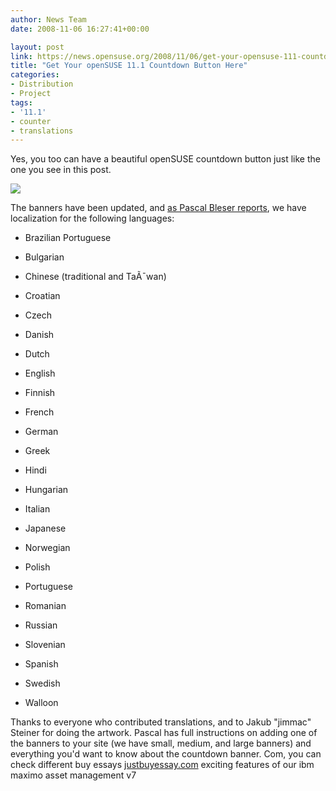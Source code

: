 ```yaml
---
author: News Team
date: 2008-11-06 16:27:41+00:00

layout: post
link: https://news.opensuse.org/2008/11/06/get-your-opensuse-111-countdown-button-here/
title: "Get Your openSUSE 11.1 Countdown Button Here"
categories:
- Distribution
- Project
tags:
- '11.1'
- counter
- translations
---
```

Yes, you too can have a beautiful openSUSE countdown button just like the one you see in this post.

[![](http://counter.opensuse.org/11.1/medium)](http://en.opensuse.org/OpenSUSE_11.1)

The banners have been updated, and [as Pascal Bleser reports](http://dev-loki.blogspot.com/2008/11/opensuse-111-countdown.html), we have localization for the following languages:



	
  * Brazilian Portuguese

	
  * Bulgarian

	
  * Chinese (traditional and TaÃ¯wan)

	
  * Croatian

	
  * Czech

	
  * Danish

	
  * Dutch

	
  * English

	
  * Finnish

	
  * French

	
  * German

	
  * Greek

	
  * Hindi

	
  * Hungarian

	
  * Italian

	
  * Japanese

	
  * Norwegian

	
  * Polish

	
  * Portuguese

	
  * Romanian

	
  * Russian

	
  * Slovenian

	
  * Spanish

	
  * Swedish

	
  * Walloon


Thanks to everyone who contributed translations, and to Jakub "jimmac" Steiner for doing the artwork. Pascal has full instructions on adding one of the banners to your site (we have small, medium, and large banners) and everything you'd want to know about the countdown banner. Com, you can check different buy essays [justbuyessay.com](https://justbuyessay.com/) exciting features of our ibm maximo asset management v7		
